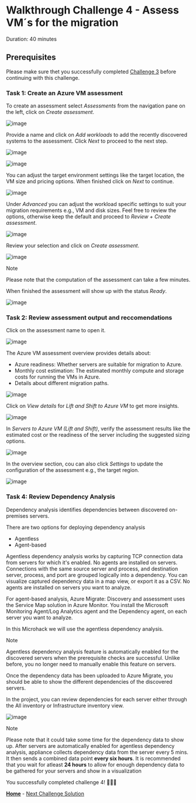 # Walkthrough Challenge 4 - Assess VM´s for the migration

Duration: 40 minutes

## Prerequisites

Please make sure thet you successfully completed [Challenge 3](../challenge-3/solution.md) before continuing with this challenge.

### **Task 1: Create an Azure VM assessment**

To create an assessment select *Assessments* from the navigation pane on the left, click on *Create assessment*.

![image](./img/Assess5.png)

Provide a name and click on *Add workloads* to add the recently discovered systems to the assessment. Click *Next* to proceed to the next step.

![image](./img/Assess6.png)

![image](./img/Assess6-1.png) 

You can adjust the target environment settings like the target location, the VM size and pricing options.
When finished click on *Next* to continue.

![image](./img/Assess7.png)

Under *Advanced* you can adjust the workload specific settings to suit your migration requirements e.g., VM and disk sizes. Feel free to review the options, otherwise keep the default and proceed to *Review + Create assessment*.

![image](./img/Assess8.png)

Review your selection and click on *Create assessment*.

![image](./img/Assess9.png)

> [!NOTE]
> Please note that the computation of the assessment can take a few minutes.

When finished the assessment will show up with the status *Ready*.

![image](./img/Assess10.png)

### **Task 2: Review assessment output and reccomendations**

Click on the assessment name to open it.

![image](./img/Assess11.png)

The Azure VM assessment overview provides details about:

* Azure readiness: Whether servers are suitable for migration to Azure.
* Monthly cost estimation: The estimated monthly compute and storage costs for running the VMs in Azure.
* Details about different migration paths.

![image](./img/Assess12.png)

Click on *View details* for *Lift and Shift to Azure VM* to get more insights.


![image](./img/Assess12-1.png)

In *Servers to Azure VM (Lift and Shift)*, verify the assessment results like the estimated cost or the readiness of the server including the suggested sizing options.

![image](./img/Assess13.png)

In the overview section, cou can also click *Settings* to update the configuration of the assessment e.g., the target region.

![image](./img/Assess14.png)

### **Task 4: Review Dependency Analysis**

Dependency analysis identifies dependencies between discovered on-premises servers. 

There are two options for deploying dependency analysis

* Agentless
* Agent-based

Agentless dependency analysis works by capturing TCP connection data from servers for which it's enabled. No agents are installed on servers. Connections with the same source server and process, and destination server, process, and port are grouped logically into a dependency. You can visualize captured dependency data in a map view, or export it as a CSV. No agents are installed on servers you want to analyze.

For agent-based analysis, Azure Migrate: Discovery and assessment uses the Service Map solution in Azure Monitor. You install the Microsoft Monitoring Agent/Log Analytics agent and the Dependency agent, on each server you want to analyze.

In this Microhack we will use the agentless dependency analysis.

> [!NOTE]
> Agentless dependency analysis feature is automatically enabled for the discovered servers when the prerequisite checks are successful. Unlike before, you no longer need to manually enable this feature on servers.

Once the dependency data has been uploaded to Azure Migrate, you should be able to show the different dependencies of the discovered servers.

In the project, you can review dependencies for each server either through the All inventory or Infrastructure inventory view.

![image](./img/Depend1.png)

> [!NOTE]
> Please note that it could take some time for the dependency data to show up. After servers are automatically enabled for agentless dependency analysis, appliance collects dependency data from the server every 5 mins. It then sends a combined data point **every six hours**. It is recommended that you wait for atleast **24 hours** to allow for enough dependency data to be gathered for your servers and show in a visualization

You successfully completed challenge 4! 🚀🚀🚀

 **[Home](../../Readme.md)** - [Next Challenge Solution](../challenge-5/solution.md)
